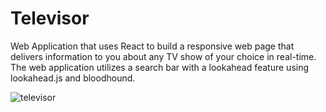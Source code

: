 # Televisor

Web Application that uses React to build a responsive web page that delivers information to you about any TV show of your choice in real-time. The web application utilizes a search bar with a lookahead feature using lookahead.js and bloodhound. 

![televisor](https://user-images.githubusercontent.com/28830657/45466255-c5ad4380-b6e6-11e8-8a17-ca4f344dcaa5.jpg)


